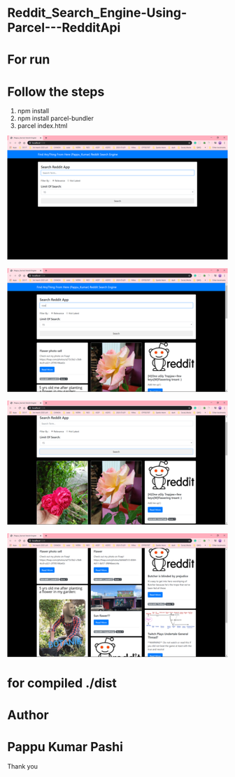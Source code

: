 # Reddit_Search_Engine-Using-Parcel---RedditApi

# For run 
# Follow the steps
1. npm install
2. npm install parcel-bundler
3. parcel index.html

<img src="Screenshot (843).png">
</br>
</br>
<img src="Screenshot (844).png">
</br>
</br>
<img src="Screenshot (845).png">
</br>
</br>
<img src="Screenshot (846).png">


# for compiled ./dist

# Author
# Pappu Kumar Pashi
Thank you
